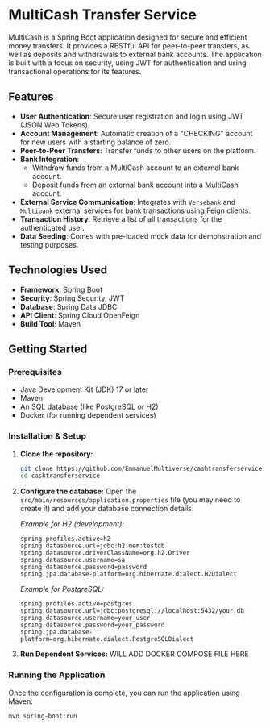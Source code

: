 # MultiCash Transfer Service

MultiCash is a Spring Boot application designed for secure and efficient money transfers. It provides a RESTful API for peer-to-peer transfers, as well as deposits and withdrawals to external bank accounts. The application is built with a focus on security, using JWT for authentication and using transactional operations for its features.

## Features

* **User Authentication**: Secure user registration and login using JWT (JSON Web Tokens).
* **Account Management**: Automatic creation of a "CHECKING" account for new users with a starting balance of zero.
* **Peer-to-Peer Transfers**: Transfer funds to other users on the platform.
* **Bank Integration**:
    * Withdraw funds from a MultiCash account to an external bank account.
    * Deposit funds from an external bank account into a MultiCash account.
* **External Service Communication**: Integrates with `Versebank` and `Multibank` external services for bank transactions using Feign clients.
* **Transaction History**: Retrieve a list of all transactions for the authenticated user.
* **Data Seeding**: Comes with pre-loaded mock data for demonstration and testing purposes.

## Technologies Used

* **Framework**: Spring Boot
* **Security**: Spring Security, JWT
* **Database**: Spring Data JDBC
* **API Client**: Spring Cloud OpenFeign
* **Build Tool**: Maven

## Getting Started

### Prerequisites

* Java Development Kit (JDK) 17 or later
* Maven
* An SQL database (like PostgreSQL or H2)
* Docker (for running dependent services)

### Installation & Setup

1.  **Clone the repository:**
    ```bash
    git clone https://github.com/EmmanuelMultiverse/cashtransferservice.git
    cd cashtransferservice
    ```

2.  **Configure the database:**
    Open the `src/main/resources/application.properties` file (you may need to create it) and add your database connection details.

    *Example for H2 (development):*
    ```properties
    spring.profiles.active=h2
    spring.datasource.url=jdbc:h2:mem:testdb
    spring.datasource.driverClassName=org.h2.Driver
    spring.datasource.username=sa
    spring.datasource.password=password
    spring.jpa.database-platform=org.hibernate.dialect.H2Dialect
    ```
    *Example for PostgreSQL:*
    ```properties
    spring.profiles.active=postgres
    spring.datasource.url=jdbc:postgresql://localhost:5432/your_db
    spring.datasource.username=your_user
    spring.datasource.password=your_password
    spring.jpa.database-platform=org.hibernate.dialect.PostgreSQLDialect
    ```

3.  **Run Dependent Services:**
    WILL ADD DOCKER COMPOSE FILE HERE 
### Running the Application

Once the configuration is complete, you can run the application using Maven:

```bash
mvn spring-boot:run
```